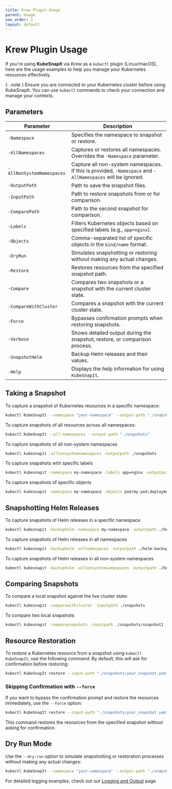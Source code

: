 ```yaml
---
title: Krew Plugin Usage
parent: Usage
nav_order: 2
layout: default
---
```


# Krew Plugin Usage

If you're using **KubeSnapIt** via Krew as a `kubectl` plugin (Linux/macOS), here are the usage examples to help you manage your Kubernetes resources effectively.

{: .note }
Ensure you are connected to your Kubernetes cluster before using KubeSnapIt. You can use `kubectl` commands to check your connection and manage your contexts.

## Parameters

| Parameter            | Description                                                                 |
|----------------------|-----------------------------------------------------------------------------|
| `-Namespace`         | Specifies the namespace to snapshot or restore.                             |
| `-AllNamespaces`     | Captures or restores all namespaces. Overrides the `-Namespace` parameter.   |
| `-AllNonSystemNamespaces`| Capture all non-system namespaces. If this is provided, `-Namespace` and `-AllNamespaces` will be ignored. |
| `-OutputPath`        | Path to save the snapshot files.                                             |
| `-InputPath`         | Path to restore snapshots from or for comparison.                           |
| `-ComparePath`       | Path to the second snapshot for comparison.                                 |
| `-Labels`            | Filters Kubernetes objects based on specified labels (e.g., `app=nginx`).   |
| `-Objects`           | Comma-separated list of specific objects in the `kind/name` format.          |
| `-DryRun`            | Simulates snapshotting or restoring without making any actual changes.       |
| `-Restore`           | Restores resources from the specified snapshot path.                        |
| `-Compare`           | Compares two snapshots or a snapshot with the current cluster state.         |
| `-CompareWithCluster`| Compares a snapshot with the current cluster state.                         |
| `-Force`             | Bypasses confirmation prompts when restoring snapshots.                     |
| `-Verbose`           | Shows detailed output during the snapshot, restore, or comparison process.   |
| `-SnapshotHelm`        | Backup Helm releases and their values.                                        |
| `-Help`              | Displays the help information for using `KubeSnapIt`.                       |

## Taking a Snapshot

To capture a snapshot of Kubernetes resources in a specific namespace:

```bash
kubectl KubeSnapIt --namespace "your-namespace" --output-path "./snapshots"
```

To capture snapshots of all resources across all namespaces:

```bash
kubectl KubeSnapIt --all-namespaces --output-path "./snapshots"
```

To capture snapshots of all non-system namespaces

```bash
kubectl kubesnapit -allnonsystemnamespaces -outputpath ./snapshots
```

To capture snapshots with specific labels

```bash
kubectl kubesnapit -namespace my-namespace -labels app=nginx -outputpath ./snapshots
```

To capture snapshots of specific objects

```bash
kubectl kubesnapit -namespace my-namespace -objects pod/my-pod,deployment/my-deployment -outputpath ./snapshots
```

## Snapshotting Helm Releases

To capture snapshots of Helm releases in a specific namespace

```bash
kubectl kubesnapit -backuphelm -namespace my-namespace -outputpath ./helm-backups
```

To capture snapshots of Helm releases in all namespaces

```bash
kubectl kubesnapit -backuphelm -allnamespaces -outputpath ./helm-backups
```

To capture snapshots of Helm releases in all non-system namespaces

```bash
kubectl kubesnapit -backuphelm -allnonsystemnamespaces -outputpath ./helm-backups
```

## Comparing Snapshots

To compare a local snapshot against the live cluster state:

```bash
kubectl kubesnapit -comparewithcluster -inputpath ./snapshots
```

To compare two local snapshots:

```bash
kubectl kubesnapit -comparesnapshots -inputpath ./snapshots/snapshot1 -comparepath ./snapshots/snapshot2
```

## Resource Restoration

To restore a Kubernetes resource from a snapshot using `kubectl KubeSnapIt`, use the following command. By default, this will ask for confirmation before restoring:

```bash
kubectl KubeSnapIt restore --input-path "./snapshots/your_snapshot.yaml"
```

### Skipping Confirmation with `--force`

If you want to bypass the confirmation prompt and restore the resources immediately, use the `--force` option:

```bash
kubectl KubeSnapIt restore --input-path "./snapshots/your_snapshot.yaml" --force
```

This command restores the resources from the specified snapshot without asking for confirmation.

## Dry Run Mode

Use the `--dry-run` option to simulate snapshotting or restoration processes without making any actual changes:

```bash
kubectl KubeSnapIt --namespace "your-namespace" --output-path "./snapshots" --dry-run
```

For detailed logging examples, check out our [Logging and Output](../logging-output) page.
